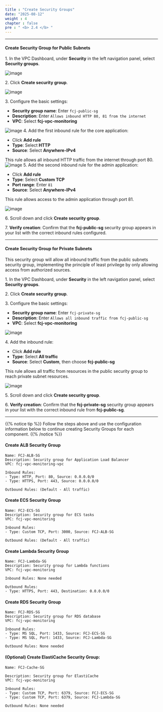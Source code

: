 ```yaml
---
title : "Create Security Groups"
date: "2025-08-12"
weight : 4
chapter : false
pre : " <b> 2.4 </b> "
---
```


___

#### Create Security Group for Public Subnets

1\. In the VPC Dashboard, under **Security** in the left navigation panel, select **Security groups**.

![image](/workshop_fcj_Infrastructure-Monitoring-with-Custom-Metrics-andDashboards/images/2.4/2025-08-12_16-31-03.png)

2\. Click **Create security group**.

![image](/workshop_fcj_Infrastructure-Monitoring-with-Custom-Metrics-andDashboards/images/2.4/2025-08-12_16-33-16.png)

3\. Configure the basic settings:
   - **Security group name**: Enter `fcj-public-sg`
   - **Description**: Enter `Allows inbound HTTP 80, 81 from the internet`
   - **VPC**: Select **fcj-vpc-monitoring**


![image](/workshop_fcj_Infrastructure-Monitoring-with-Custom-Metrics-andDashboards/images/2.4/2025-08-12_16-34-43.png)
4\. Add the first inbound rule for the core application:
   - Click **Add rule**
   - **Type**: Select **HTTP**
   - **Source**: Select **Anywhere-IPv4**

   This rule allows all inbound HTTP traffic from the internet through port 80.
![image](/workshop_fcj_Infrastructure-Monitoring-with-Custom-Metrics-andDashboards/images/2.4/2025-08-12_16-34-43.png)
5\. Add the second inbound rule for the admin application:
   - Click **Add rule**
   - **Type**: Select **Custom TCP**
   - **Port range**: Enter `81`
   - **Source**: Select **Anywhere-IPv4**

   This rule allows access to the admin application through port 81.

![image](/workshop_fcj_Infrastructure-Monitoring-with-Custom-Metrics-andDashboards/images/2.4/2025-08-12_16-35-58.png)

6\. Scroll down and click **Create security group**.

7\. **Verify creation**: Confirm that the **fcj-public-sg** security group appears in your list with the correct inbound rules configured.
___

#### Create Security Group for Private Subnets

This security group will allow all inbound traffic from the public subnets security group, implementing the principle of least privilege by only allowing access from authorized sources.

1\. In the VPC Dashboard, under **Security** in the left navigation panel, select **Security groups**.

2\. Click **Create security group**.

3\. Configure the basic settings:
   - **Security group name**: Enter `fcj-private-sg`
   - **Description**: Enter `Allows all inbound traffic from fcj-public-sg`
   - **VPC**: Select **fcj-vpc-monitoring**

![image](/workshop_fcj_Infrastructure-Monitoring-with-Custom-Metrics-andDashboards/images/2.4/2025-08-12_16-40-49.png)

4\. Add the inbound rule:

   - Click **Add rule**
   - **Type**: Select **All traffic**
   - **Source**: Select **Custom**, then choose **fcj-public-sg**

This rule allows all traffic from resources in the public security group to reach private subnet resources.

![image](/workshop_fcj_Infrastructure-Monitoring-with-Custom-Metrics-andDashboards/images/2.4/2025-08-12_16-41-58.png)

5\. Scroll down and click **Create security group**.

6\. **Verify creation**: Confirm that the **fcj-private-sg** security group appears in your list with the correct inbound rule from **fcj-public-sg**.
___

{{% notice tip %}}
Follow the steps above and use the configuration information below to continue creating Security Groups for each component.
{{% /notice %}}

#### Create ALB Security Group
   ```
   Name: FCJ-ALB-SG
   Description: Security group for Application Load Balancer
   VPC: fcj-vpc-monitoring-vpc

   Inbound Rules:
   - Type: HTTP, Port: 80, Source: 0.0.0.0/0
   - Type: HTTPS, Port: 443, Source: 0.0.0.0/0

   Outbound Rules: (Default - All traffic)
   ```

#### Create ECS Security Group
   ```
   Name: FCJ-ECS-SG
   Description: Security group for ECS tasks
   VPC: fcj-vpc-monitoring

   Inbound Rules:
   - Type: Custom TCP, Port: 3000, Source: FCJ-ALB-SG

   Outbound Rules: (Default - All traffic)
   ```

#### Create Lambda Security Group
   ```
   Name: FCJ-Lambda-SG
   Description: Security group for Lambda functions
   VPC: fcj-vpc-monitoring

   Inbound Rules: None needed

   Outbound Rules:
   - Type: HTTPS, Port: 443, Destination: 0.0.0.0/0
   ```

#### Create RDS Security Group
   ```
   Name: FCJ-RDS-SG
   Description: Security group for RDS database
   VPC: fcj-vpc-monitoring

   Inbound Rules:
   - Type: MS SQL, Port: 1433, Source: FCJ-ECS-SG
   - Type: MS SQL, Port: 1433, Source: FCJ-Lambda-SG

   Outbound Rules: None needed
   ```

#### (Optional) **Create ElastiCache Security Group:**
   ```
   Name: FCJ-Cache-SG

   Description: Security group for ElastiCache
   VPC: fcj-vpc-monitoring

   Inbound Rules:
   - Type: Custom TCP, Port: 6379, Source: FCJ-ECS-SG
   - Type: Custom TCP, Port: 6379, Source: FCJ-Lambda-SG

   Outbound Rules: None needed
   ```
